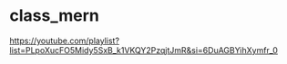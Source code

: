 # class_mern

https://youtube.com/playlist?list=PLpoXucFO5Midy5SxB_k1VKQY2PzqjtJmR&si=6DuAGBYihXymfr_0
